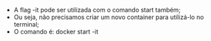 * A flag -it pode ser utilizada com o comando start também;
* Ou seja, não precisamos criar um novo container para utilizá-lo no terminal;
* O comando é: docker start -it